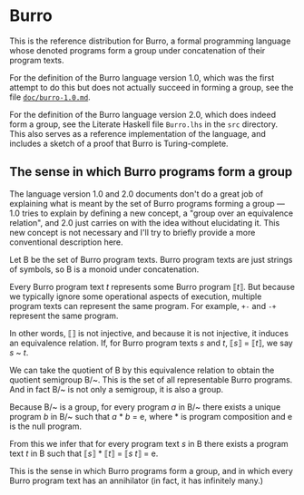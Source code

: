 Burro
=====

This is the reference distribution for Burro, a formal programming language
whose denoted programs form a group under concatenation of their program texts.

For the definition of the Burro language version 1.0, which was the
first attempt to do this but does not actually succeed in forming a group,
see the file [`doc/burro-1.0.md`](doc/burro-1.0.md).

For the definition of the Burro language version 2.0, which does indeed
form a group, see the Literate Haskell file `Burro.lhs` in the `src`
directory.  This also serves as a reference implementation of the language,
and includes a sketch of a proof that Burro is Turing-complete.

The sense in which Burro programs form a group
----------------------------------------------

The language version 1.0 and 2.0 documents don't do a great job of explaining
what is meant by the set of Burro programs forming a group — 1.0 tries
to explain by defining a new concept, a "group over an equivalence relation",
and 2.0 just carries on with the idea without elucidating it.  This new
concept is not necessary and I'll try to briefly provide a more conventional
description here.

Let B be the set of Burro program texts.  Burro program texts are just
strings of symbols, so B is a monoid under concatenation.

Every Burro program text _t_ represents some Burro program ⟦_t_⟧.
But because we typically ignore some operational aspects of execution,
multiple program texts can represent the same program.  For example,
`+-` and `-+` represent the same program.

In other words, ⟦⟧ is not injective, and because it is not injective,
it induces an equivalence relation.  If, for Burro program texts _s_ and _t_,
⟦_s_⟧ = ⟦_t_⟧, we say _s_ ~ _t_.

We can take the quotient of B by this equivalence relation
to obtain the quotient semigroup B/\~.  This is the set of all representable
Burro programs.  And in fact B/\~ is not only a semigroup, it is also a group.

Because B/\~ is a group, for every program _a_ in B/\~ there exists a
unique program _b_ in B/\~ such that _a_ * _b_ = e, where * is program composition
and e is the null program.

From this we infer that for every program text _s_ in B there exists a program
text _t_ in B such that ⟦_s_⟧ * ⟦_t_⟧ = ⟦_s_ _t_⟧ = e.

This is the sense in which Burro programs form a group, and in which every
Burro program text has an annihilator (in fact, it has infinitely many.)
